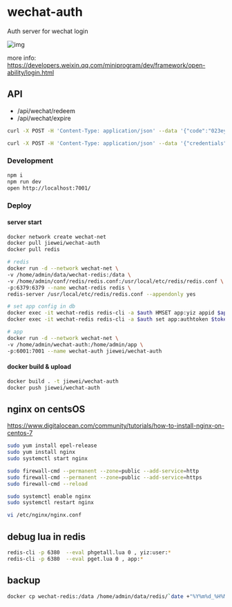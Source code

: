 # wechat-auth

Auth server for wechat login

![img](https://res.wx.qq.com/wxdoc/dist/assets/img/api-login.2fcc9f35.jpg)

more info: https://developers.weixin.qq.com/miniprogram/dev/framework/open-ability/login.html

## API

* /api/wechat/redeem
* /api/wechat/expire

```sh
curl -X POST -H 'Content-Type: application/json' --data '{"code":"023ey3Ts00Gc8d1NH7Vs0RlZSs0ey3Ty", "appid":"yiz"}' 127.0.0.1:7001/api/wechat/redeem

curl -X POST -H 'Content-Type: application/json' --data '{"credentials":"yiz:f166d608e398a066f1016131e296069d2d9992b3c82a0b6ae09ec56fdcac42be"}' 127.0.0.1:7001/api/wechat/expire
```

### Development

```sh
npm i
npm run dev
open http://localhost:7001/
```

### Deploy

#### server start

```sh
docker network create wechat-net
docker pull jiewei/wechat-auth
docker pull redis

# redis
docker run -d --network wechat-net \
-v /home/admin/data/wechat-redis:/data \
-v /home/admin/conf/redis/redis.conf:/usr/local/etc/redis/redis.conf \
-p:6379:6379 --name wechat-redis redis \
redis-server /usr/local/etc/redis/redis.conf --appendonly yes

# set app config in db
docker exec -it wechat-redis redis-cli -a $auth HMSET app:yiz appid $appid secret $serect
docker exec -it wechat-redis redis-cli -a $auth set app:authtoken $token

# app
docker run -d --network wechat-net \
-v /home/admin/wechat-auth:/home/admin/app \
-p:6001:7001 --name wechat-auth jiewei/wechat-auth
```

#### docker build & upload

```sh
docker build . -t jiewei/wechat-auth
docker push jiewei/wechat-auth
```

## nginx on centsOS

https://www.digitalocean.com/community/tutorials/how-to-install-nginx-on-centos-7

```sh
sudo yum install epel-release
sudo yum install nginx
sudo systemctl start nginx

sudo firewall-cmd --permanent --zone=public --add-service=http
sudo firewall-cmd --permanent --zone=public --add-service=https
sudo firewall-cmd --reload

sudo systemctl enable nginx
sudo systemctl restart nginx

vi /etc/nginx/nginx.conf
```

## debug lua in redis

```sh
redis-cli -p 6380  --eval phgetall.lua 0 , yiz:user:*
redis-cli -p 6380  --eval pget.lua 0 , app:*
```

## backup

```sh
docker cp wechat-redis:/data /home/admin/data/redis/`date +"%Y%m%d_%H%M%S"`
```

[egg]: https://eggjs.org



